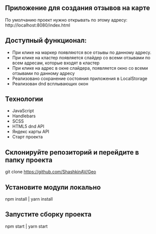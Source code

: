 ## Приложение для создания отзывов на карте
По умолчанию проект нужно открывать по этому адресу: http://localhost:8080/index.html

## Доступный функционал:

- При клике на маркер появляются все отзывы по данному адресу.
- При клике на кластер появляется слайдер со всеми отзывами по всем адресам, которые входят в кластер
- При клике на адрес в окне слайдера, появляется окно со всеми отзывами по данному адресу
- Реализовано сохранение состояния приложения в LocalStorage
- Реализован dnd всплывающих окон

## Технологии
- JavaScript
- Handlebars
- SCSS
- HTML5 dnd API
- Яндекс карты API
- Старт проекта

## Склонируйте репозиторий и перейдите в папку проекта
git clone https://github.com/ShashkinAV/Geo

## Установите модули локально
npm install | yarn install

## Запустите сборку проекта
npm start | yarn start
